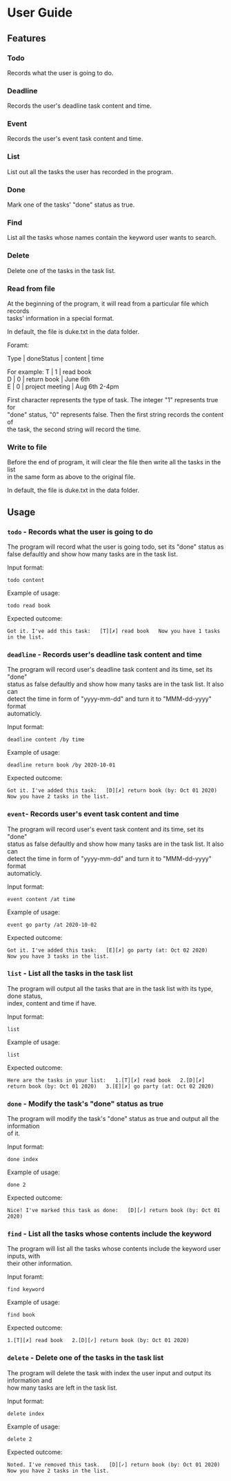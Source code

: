 # User Guide

## Features 

### Todo
Records what the user is going to do.

### Deadline
Records the user's deadline task content and time.

### Event
Records the user's event task content and time.

### List
List out all the tasks the user has recorded in the program.

### Done
Mark one of the tasks' "done" status as true.

### Find
List all the tasks whose names contain the keyword user wants to search.

### Delete
Delete one of the tasks in the task list.

### Read from file
At the beginning of the program, it will read from a particular file which records  
tasks' information in a special format.

In default, the file is duke.txt in the data folder.

Foramt:

Type | doneStatus | content | time

For example:
T | 1 | read book  
D | 0 | return book | June 6th  
E | 0 | project meeting | Aug 6th 2-4pm

First character represents the type of task. The integer "1" represents true for   
"done" status, "0" represents false. Then the first string records the content of  
the task, the second string will record the time.

### Write to file
Before the end of program, it will clear the file then write all the tasks in the list  
in the same form as above to the original file.

In default, the file is duke.txt in the data folder.


## Usage

### `todo` - Records what the user is going to do

The program will record what the user is going todo, set its "done" status as   
false defaultly and show how many tasks are in the task list.

Input format:

`todo content`

Example of usage: 

`todo read book`

Expected outcome:

`Got it. I've add this task:  
[T][✗] read book  
Now you have 1 tasks in the list.`

### `deadline` - Records user's deadline task content and time

The program will record user's deadline task content and its time, set its "done"  
status as false defaultly and show how many tasks are in the task list. It also can  
detect the time in form of "yyyy-mm-dd" and turn it to "MMM-dd-yyyy" format  
automaticly.

Input format:

`deadline content /by time`

Example of usage:

`deadline return book /by 2020-10-01`

Expected outcome:

`Got it. I've added this task:  
[D][✗] return book (by: Oct 01 2020)  
Now you have 2 tasks in the list.`

### `event`- Records user's event task content and time

The program will record user's event task content and its time, set its "done"  
status as false defaultly and show how many tasks are in the task list. It also can  
detect the time in form of "yyyy-mm-dd" and turn it to "MMM-dd-yyyy" format  
automaticly.

Input format:

`event content /at time`

Example of usage:

`event go party /at 2020-10-02`

Expected outcome:

`Got it. I've added this task:  
[E][✗] go party (at: Oct 02 2020)  
Now you have 3 tasks in the list.`

### `list` - List all the tasks in the task list

The program will output all the tasks that are in the task list with its type, done status,  
index, content and time if have.

Input format:

`list`

Example of usage:

`list`

Expected outcome:

`Here are the tasks in your list:  
1.[T][✗] read book  
2.[D][✗] return book (by: Oct 01 2020)  
3.[E][✗] go party (at: Oct 02 2020)`

### `done` - Modify the task's "done" status as true

The program will modify the task's "done" status as true and output all the information  
of it.

Input format:

`done index`

Example of usage:

`done 2`

Expected outcome:

`Nice! I've marked this task as done:  
[D][✓] return book (by: Oct 01 2020)`

### `find` - List all the tasks whose contents include the keyword

The program will list all the tasks whose contents include the keyword user inputs, with  
their other information.

Input foramt:

`find keyword`

Example of usage:

`find book`

Expected outcome:

`1.[T][✗] read book  
2.[D][✓] return book (by: Oct 01 2020)`

### `delete` - Delete one of the tasks in the task list

The program will delete the task with index the user input and output its information and  
how many tasks are left in the task list.

Input format:

`delete index`

Example of usage:

`delete 2`

Expected outcome:

`Noted. I've removed this task.  
[D][✓] return book (by: Oct 01 2020)  
Now you have 2 tasks in the list.`
